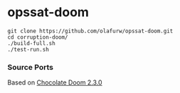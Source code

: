 # opssat-doom

```
git clone https://github.com/olafurw/opssat-doom.git
cd corruption-doom/
./build-full.sh
./test-run.sh
```

### Source Ports

Based on [Chocolate Doom 2.3.0](https://github.com/chocolate-doom/chocolate-doom)
